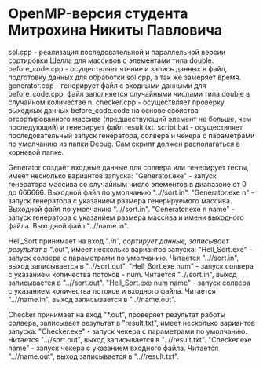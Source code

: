 # OpenMP-версия студента Митрохина Никиты Павловича

 sol.cpp - реализация последовательной и параллельной версии сортировки Шелла для массивов с элементами типа double.
 before_code.cpp - осуществляет чтение и запись данных в файл, подготовку данных для обработки sol.cpp, а так же замеряет время.
 generator.cpp - генерирует файл с входными данными для before_code.cpp, файл заполняется случайными числами типа double в случайном количестве n.
 checker.cpp - осуществляет проверку выходных данных before_code.code на основе свойства отсортированного массива (предшествующий элемент не больше, чем последующий) и генерирует файл result.txt.
 script.bat - осуществляет последовательный запуск генератора, солвера и чекера с параметрами по умолчанию из папки Debug. Сам скрипт должен располагаться в корневой папке.
 
 Generator создаёт входные данные для солвера или генерирует тесты, имеет несколько вариантов запуска:
 "Generator.exe" - запуск генератора массива со случайным число элементов в диапазоне от 0 до 666666. Выходной файл по умолчанию "..//sort.in".
 "Generator.exe n" - запуск генератора с указанием размера генерируемого массива. Выходной файл по умолчанию "..//sort.in".
 "Generator.exe n name" - запуск генератора с указанием размера массива и имени выходного файла. Выходной файл "..//name.in".
 
 Hell_Sort принимает на вход "*.in", сортирует данные, записывает результат в "*.out", имеет несколько вариантов запуска:
 "Hell_Sort.exe" - запуск солвера с параметрами по умолчанию. Читается "..//sort.in", выход записывается в "..//sort.out".
 "Hell_Sort.exe num" - запуск солвера с указанием количества потоков - num. Читается "..//sort.in", выход записывается в "..//sort.out".
 "Hell_Sort.exe num name" - запуск солвера с указанием количества потоков и входного файла. Читается "..//name.in", выход записывается в "..//name.out".
 
 Checker принимает на вход "*.out", проверяет результат работы солвера, записывает результат в "result.txt", имеет несколько вариантов запуска:
 "Checker.exe" - запуск чекера с параметрами по умолчанию. Читается "..//sort.out", выход записывается в "..//result.txt".
 "Checker.exe name" - запуск чекера с указанием входного файла. Читается "..//name.out", выход записывается в "..//result.txt".